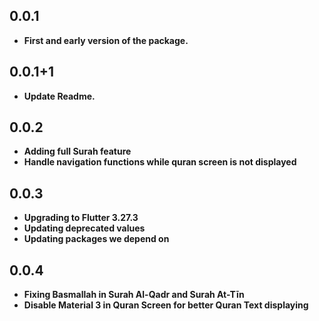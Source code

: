 ## 0.0.1

* **First and early version of the package.**

## 0.0.1+1

* **Update Readme.**

## 0.0.2

* **Adding full Surah feature**
* **Handle navigation functions while quran screen is not displayed**

## 0.0.3

* **Upgrading to Flutter 3.27.3**
* **Updating deprecated values**
* **Updating packages we depend on**


## 0.0.4

* **Fixing Basmallah in Surah Al-Qadr and Surah At-Tīn**
* **Disable Material 3 in Quran Screen for better Quran Text displaying**
